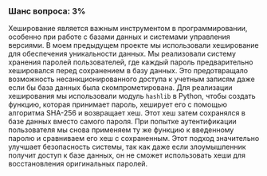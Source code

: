 ### Шанс вопроса: 3%

Хеширование является важным инструментом в программировании, особенно при работе с базами данных и системами управления версиями. В моем предыдущем проекте мы использовали хеширование для обеспечения уникальности данных. Мы реализовали систему хранения паролей пользователей, где каждый пароль предварительно хешировался перед сохранением в базу данных. Это предотвращало возможность несанкционированного доступа к учетным записям даже если бы база данных была скомпрометирована. Для реализации хеширования мы использовали модуль `hashlib` в Python, чтобы создать функцию, которая принимает пароль, хеширует его с помощью алгоритма SHA-256 и возвращает хеш. Этот хеш затем сохранялся в базе данных вместо самого пароля. При попытке аутентификации пользователя мы снова применяем ту же функцию к введенному паролю и сравниваем его хеш с сохраненным. Этот подход значительно улучшает безопасность системы, так как даже если злоумышленник получит доступ к базе данных, он не сможет использовать хеши для восстановления оригинальных паролей.